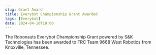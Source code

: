 ```yaml
---
slug: Grant Award
title: Everybot Championship Grant Awarded
tags: [Everybot]
date: 2024-04-10T18:00
---
```


The Robonauts Everybot Championship Grant powered by S&K Technologies has been awarded to FRC Team 9668 West Robotics from Knoxville, Tennessee.

<!-- truncate -->